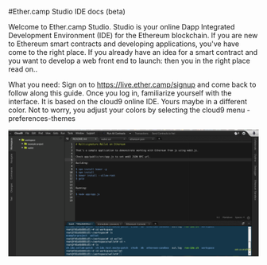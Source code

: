 #Ether.camp Studio IDE docs (beta)

Welcome to Ether.camp Studio. Studio is your online Dapp Integrated Development Environment (IDE) for the  Ethereum blockchain. If you are new to Ethereum smart contracts and developing applications, you've have come to the right place. If you already have an idea for a smart contract and you want to develop a web front end to launch: then you in the right place read on..

What you need: Sign on to https://live.ether.camp/signup and come back to follow along this guide. Once you log in, familiarize yourself with the interface. It is based on the cloud9 online IDE. Yours maybe in a different color. Not to worry, you adjust your colors by selecting the cloud9 menu -preferences-themes


![](Ether-Studio-screen1.png)

 




